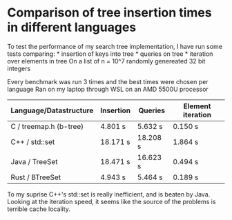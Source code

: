 # Comparison of tree insertion times in different languages

To test the performance of my search tree implementation, I have run some tests
comparing:
    * insertion of keys into tree
    * queries on tree
    * iteration over elements in tree
On a list of n = 10^7 randomly genereated 32 bit integers

Every benchmark was run 3 times and the best times were chosen per language
Ran on my laptop through WSL on an AMD 5500U processor

| Language/Datastructure | Insertion | Queries  | Element iteration | 
| ---------------------- | --------- | -------  | ----------------- |
| C / treemap.h (b-tree) |  4.801 s  |  5.632 s |  0.150 s          |
| C++ / std::set         | 18.171 s  | 18.208 s |  1.864 s          |
| Java / TreeSet         | 18.471 s  | 16.623 s |  0.494 s          |
| Rust / BTreeSet        |  4.943 s  |  5.464 s |  0.189 s          |

To my suprise C++'s std::set is really inefficient, and is beaten by Java.
Looking at the iteration speed, it seems like the source of the problems is terrible cache locality.
